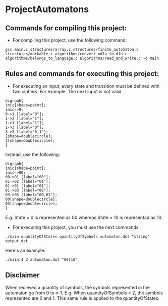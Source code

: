# ProjectAutomatons

## Commands for compiling this project:
- For compiling this project, use the following command:
```
gcc main.c structures/array.c structures/finite_automaton.c structures/markable.c algorithms/convert_ndfa_to_dfa.c algorithms/belongs_to_language.c algorithms/read_and_write.c -o main 
```


## Rules and commands for executing this project:
- For executing an input, every state and transition must be defined with two ciphers. For example:
The next input is not valid:
```
digraph{
inic[shape=point];
inic->0;
0->1 [label="0"];
1->2 [label="1"];
1->1 [label="1"];
1->3 [label="0"];
3->3 [label="0,1"];
[shape=doublecircle];
3[shape=doublecircle];
}
```

Instead, use the following:
```
digraph{
inic[shape=point];
inic->00;
00->01 [label="00"];
01->02 [label="01"];
01->01 [label="01"];
01->03 [label="00"];
03->03 [label="00,01"];
00[shape=doublecircle];
03[shape=doublecircle];
}
```

E.g. State = 0 is represented as 00 whereas State = 10 is representad as 10.


- For executing this project, you must use the next commands:
```
./main quantityOfStates quantityOfSymbols automaton.dot "string" output.dot
```

Here's an example:
```
./main 4 2 automaton.dot "00110"
```


## Disclaimer
When recieved a quantity of symbols, the symbols represented in the automaton go from 0 to n-1.  E.g. When quantityOfSymbols = 2, the symbols represented are 0 and 1.
This same rule is applied to the quantityOfStates.